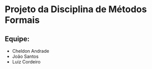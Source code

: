 # Projeto da Disciplina de Métodos Formais

## Equipe:
- Cheldon Andrade
- João Santos
- Luiz Cordeiro
